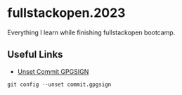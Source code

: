 # fullstackopen.2023
Everything I learn while finishing fullstackopen bootcamp.


## Useful Links

- [Unset Commit GPGSIGN](https://docs.github.com/en/codespaces/troubleshooting/troubleshooting-gpg-verification-for-github-codespaces)

```shell
git config --unset commit.gpgsign
```

